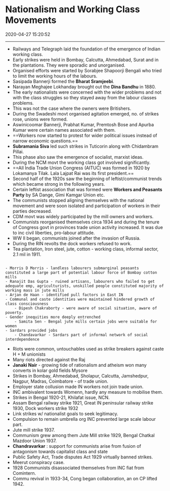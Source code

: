 # Nationalism and Working Class Movements

2020-04-27 15:20:52

---

- Railways and Telegraph laid the foundation of the emergence of Indian working class.
- Early strikes were held in Bombay, Calcutta, Ahmedabad, Surat and in the plantations. They were sporadic and unorganised.
- Organised efforts were started by Sorabjee Shapoorji Bengali who tried to limit the working hours of the labours.
- Sasipada Bannerji formed the **Bharat Sramjeebi**.
- Narayan Meghajee Lokhanday brought out the **Dina Bandhu** in 1880.
- The early nationalists were concerned with the wider problems and not with the class struggles so they stayed away from the labour classes problems.
- This was not the case where the owners were Britishers.
- During the Swadeshi movt organised agitation emerged, no. of strikes rose, unions were formed.
- Aswinicoomar Bannerji, Prabhat Kumar, Premtosh Bose and Apurba Kumar were certain names associated with them.
- ==Workers now started to protest for wider political issues instead of narrow economic questions.==
- **Subramania Siva** led such strikes in Tuticorin along with Chidambram Pillai.
- This phase also saw the emergence of socialist, marxist ideas.
- During the NCM movt the working class got involved significantly.
- ==All India Trade Union Congress (AITUC) was formed in 1920 by Lokamanya Tilak. Lala Lajpat Rai was its first president.==
- Second half of the 1920s saw the beginning of leftist/communist trends which became strong in the following years.
- Certain leftist association that was formed were **Workers and Peasants Party** by SA Dange, Gimi Kamgar Union etc.
- The communists stopped aligning themselves with the national movement and were soon isolated and participation of workers in their parties decreased.
- CDM movt was widely participated by the mill owners and workers.
- Communists reorganised themselves circa 1934 and during the tenure of Congress govt in provinces trade union activity increased. It was due to inc civil liberties, pro-labour attitude.
- WW II began, communists joined after the invasion of Russia.
- During the RIN revolts the dock workers refused to work.
- Tea plantation, Iron steel, jute, cotton - working class, informal sector, 2.1 mil in 1911.

```ad-Views

- Morris D Morris - landless labourers submarginal peasants constituted a large part of potential labour force of Bombay cotton mills
- Ranajit Das Gupta - ruined artisans, labourers who failed to get adequate emp, agriculturists, unskilled people constituted majority of working mass in jute mills
- Arjan de Haan - identified pull factors in East IN
- Communal and caste identities were maintained hindered growth of class consciousness
    - Dipesh Chakraborty - were aware of social situation, aware of poverty.
- Gender inequities more deeply entrenched
    - Samita Sen - Bengal jute mills certain jobs were suitable for women
- Sardars provided jobs
    - Chandavarkar - Sardars part of informal network of social interdependence

```


- Riots were common, untouchables used as strike breakers against caste H + M unionists
- Many riots directed against the Raj
- **Janaki Nair** - growing tide of rationalism and atheism won many converts in kolar gold fields Mysore
- Strikes in Bombay, Ahmedabad, Sholapur, Calcutta, Jamshedpur, Nagpur, Madras, Coimbatore - of trade union.
- Employer state collusion made IN workers not join trade union.
- INC ambivalent towards Womenn, hardly any measure to mobilise them.
- Strikes in Bengal 1920-21, Khilafat issue, NCN.
- Assam Bengal railway strike 1921, Great IN peninsular railway strike 1930, Dock workers strike 1932
- Link strikes w/ nationalist goals to seek legitimacy.
- Compulsion to remain umbrella org INC prevented large scale labour part.
- Jute mill strike 1937.
- Communism grew among them Jute Mill strike 1929, Bengal Chatkal Mazdoor Union 1937.
- **Chandravarkar** : support for communists arise from fusion of antagonism towards capitalist class and state
- Public Safety Act, Trade disputes Act 1929 virtually banned strikes.
- Meerut conspiracy case.
- 1928 Communists disassociated themselves from INC fiat from Comintern.
- Commu revival in 1933-34, Cong began collaboration, an on CP lifted 1942.
